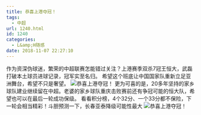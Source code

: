 ```yaml
---
title: 恭喜上港夺冠！
tags:
  - 中超
url: 1240.html
id: 1240
categories:
  - L&amp;H随感
date: 2018-11-07 22:27:10
---
```


作为资深伪球迷，繁荣的中超联赛怎能错过关注？上港赛季双杀7冠王恒大，武磊打破本土球员进球记录，冠军实至名归。 希望这个班底让中国国家队重新立足亚洲舞台，希望不只是奢望。 ![恭喜上港夺冠！](http://pic.l2h.site/l2hsite2018-Chinese-League-A-0.jpg "恭喜上港夺冠！") 更为可喜的是，20多年坚持的家乡球队建业继续留在中超。老婆的家乡球队重庆击败赛前还有争冠可能的恒大队，希望也可以在最后一轮成功保级。 看看积分榜，4个32分、一个33分都不保险，下一轮会相当精彩！斗胆预测一下，长春亚泰降级可能性最大 ![恭喜上港夺冠！](http://pic.l2h.site/l2hsite2018-Chinese-League-A-1.png "恭喜上港夺冠！")